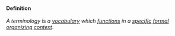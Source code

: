 #### Definition

*A terminology* is *a [vocabulary](https://github.com/gcassel/Modular-Organization-Terminology/blob/master/terms/vocabulary.md) which [functions](https://github.com/gcassel/Modular-Organization-Terminology/blob/master/terms/function.md) in a [specific](https://github.com/gcassel/Modular-Organization-Terminology/blob/master/terms/specific.md) [formal](https://github.com/gcassel/Modular-Organization-Terminology/blob/master/terms/form.md) [organizing](https://github.com/gcassel/Modular-Organization-Terminology/blob/master/terms/organize.md) [context](https://github.com/gcassel/Modular-Organization-Terminology/blob/master/terms/context.md)*.
